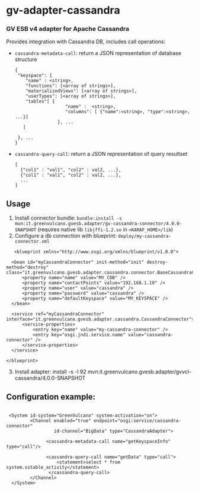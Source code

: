 # gv-adapter-cassandra
### GV ESB v4 adapter for Apache Cassandra

Provides integration with Cassandra DB, includes call operations:
 - `cassandra-metadata-call`: return a JSON representation of database structure
     ```
     {
      "keyspace": {
         "name" : <string>,
         "functions": [<array of strings>],
         "materializedViews": [<array of strings>],
         "userTypes": [<array of strings>],
         "tables"[ { 
                        "name" :  <string>,
                        "columns": [ {"name":<string>, "type":<string>, ...}]
                     }, ...
        ]

      }, ...
    }
    ```
 - `cassandra-query-call`: return a JSON representation of query resultset
    ```
    [
      {"col1" : "val1", "col2" : val2, ...},
      {"col1" : "val1", "col2" : val2, ...}, 
      ...
    ]
    ```
## Usage
  1. Install connector bundle: `bundle:install -s mvn:it.greenvulcano.gvesb.adapter/gv-cassandra-connector/4.0.0-SNAPSHOT` (requires native lib `libjffi-1.2.so` in `<KARAF_HOME>/lib`)
  2. Configure a db connection with blueprint:
     `deploy/my-cassandra-connector.xml`
     
  ```
     <blueprint xmlns="http://www.osgi.org/xmlns/blueprint/v1.0.0">

    <bean id="myCassandraConnector" init-method="init" destroy-method="destroy" class="it.greenvulcano.gvesb.adapter.cassandra.connector.BaseCassandraConnector">
        <property name="name" value="MY_CDB" />
        <property name="contactPoints" value="192.168.1.10" />
        <property name="user" value="cassandra" />
        <property name="password" value="cassandra" />
        <property name="defaultKeyspace" value="MY_KEYSPACE" />
    </bean>

    <service ref="myCassandraConnector" interface="it.greenvulcano.gvesb.adapter.cassandra.CassandraConnector">
        <service-properties>
            <entry key="name" value="my-cassandra-connector" />
            <entry key="osgi.jndi.service.name" value="cassandra-connector" />
        </service-properties>
    </service>

</blueprint>

```
 3. Install adapter:  install -s -l 92 mvn:it.greenvulcano.gvesb.adapter/gvvcl-cassandra/4.0.0-SNAPSHOT
 
 ## Configuration example:
 
 
```
 
 <System id-system="GreenVulcano" system-activation="on">
         <Channel enabled="true" endpoint="osgi:service/cassandra-connector"
                  id-channel="BigData" type="CassandraAdapter">
               
               <cassandra-metadata-call name="getKeyspaceInfo" type="call"/>
               
               <cassandra-query-call name="getData" type="call">
                   <statement>select * from system.sstable_activity</statement>
                </cassandra-query-call>
         </Channel>
  </System>
  
```
